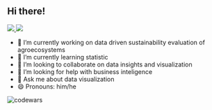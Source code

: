 ## Hi there! 

<p>
<!-- -</a>
<a href="	https://medium.com/@serenozin">
  <img src="https://shields.io/badge/-Medium-000?&style=flat-square&logo=Medium&logoColor=white" />
</a>
 -->
<a href="https://www.linkedin.com/in/patryckharley/">
  <img src="https://shields.io/badge/-LinkedIn-000?&style=flat-square&logo=linkedin&logoColor=white" />
</a>
<a href="mailto:patryck@outlook.com">
  <img src="https://shields.io/badge/-Email-000?&style=flat-square" />
</a>

<!--   
![age](https://img.shields.io/badge/age-21-blue?&style=flat-square)
![focus](https://img.shields.io/badge/focus-dataviz-blue?&style=flat-square)
![living](https://img.shields.io/badge/living-Bananeiras--PB-blue?&style=flat-square)
![living](https://img.shields.io/badge/-bananeiras-blue?&style=flat-square)
<p>
<a href="https://github.com/serenozin?tab=repositories">
  <img width="350px" src="https://github-readme-stats.anuraghazra1.vercel.app/api/top-langs/?username=serenozin&count_private=true&layout=compact&hide=makefile,shell&hide_title=true&hide_border=true" />

 -->
- 🔭 I’m currently working on data driven sustainability evaluation of agroecosystems
- 🌱 I’m currently learning statistic
- 👯 I’m looking to collaborate on data insights and visualization
- 🤔 I’m looking for help with business inteligence
- 💬 Ask me about data visualization
- 😄 Pronouns: him/he 

![codewars](https://www.codewars.com/users/serenozin/badges/small)
